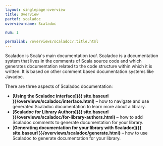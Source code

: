 ```yaml
---
layout: singlepage-overview
title: Overview
partof: scaladoc
overview-name: Scaladoc

num: 1

permalink: /overviews/scaladoc/:title.html
---
```


Scaladoc is Scala's main documentation _tool_. Scaladoc is a documentation
system that lives in the comments of Scala source code and which generates
documentation related to the code structure within which it is written. It is
based on other comment based documentation systems like Javadoc.

There are three aspects of Scaladoc documentation:

  - **[Using the Scaladoc interface]({{ site.baseurl }}/overviews/scaladoc/interface.html)** – how to navigate and use generated Scaladoc documentation to learn more about a library.
  - **[Scaladoc for Library Authors]({{ site.baseurl }}/overviews/scaladoc/for-library-authors.html)** – how to add Scaladoc comments to generate documentation for your library.
  - **[Generating documentation for your library with Scaladoc]({{ site.baseurl }}/overviews/scaladoc/generate.html)** – how to use Scaladoc to generate documentation for your library.
